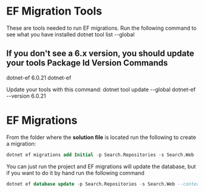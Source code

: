 ﻿# EF Migration Tools
These are tools needed to run EF migrations.  Run the following command to see what you have installed
dotnet tool list --global

If you don't see a 6.x version, you should update your tools
Package Id      Version      Commands
--------------------------------------
dotnet-ef       6.0.21        dotnet-ef

Update your tools with this command:
dotnet tool update --global dotnet-ef --version 6.0.21

# EF Migrations
From the folder where the **solution file** is located run the following to create a migration:
```sql
dotnet ef migrations add Initial -p Search.Repositories -s Search.Web --context AcmeContext
```

You can just run the project and EF migrations will update the database, but if you want to do it by hand run the following command
```sql
dotnet ef database update -p Search.Repositories -s Search.Web --context AcmeContext
```
 